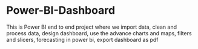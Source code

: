 # Power-BI-Dashboard
This is Power BI end to end project where we import data, clean and process data, design dashboard, use the advance charts and maps, filters and slicers, forecasting in power bi, export dashboard as pdf
